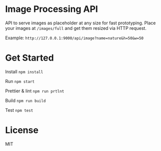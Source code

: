 # Image Processing API

API to serve images as placeholder at any size for fast prototyping. Place your images at `/images/full` and get them resized via HTTP request. 


Example: `http://127.0.0.1:9000/api/image?name=nature&h=50&w=50`

# Get Started

Install `npm install`

Run `npm start`

Prettier & lint `npm run prtlnt`

Build `npm run build`

Test `npm test`


# License

MIT